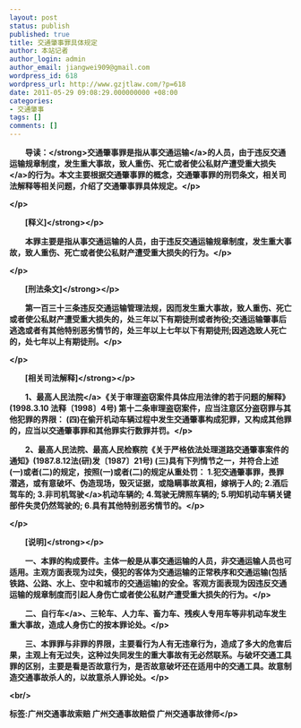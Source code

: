```yaml
---
layout: post
status: publish
published: true
title: 交通肇事罪具体规定
author: 本站记者
author_login: admin
author_email: jiangwei909@gmail.com
wordpress_id: 618
wordpress_url: http://www.gzjtlaw.com/?p=618
date: 2011-05-29 09:08:29.000000000 +08:00
categories:
- 交通肇事
tags: []
comments: []
---
```

<p><p><strong>　　导读：<&#47;strong>交通肇事罪是指从事<a>交通运输<&#47;a>的人员，由于违反交通运输规章制度，发生重大事故，致人重伤、死亡或者使公私财产遭受重大<a>损失<&#47;a>的行为。本文主要根据交通肇事罪的概念，交通肇事罪的刑罚条文，相关司法解释等相关问题，介绍了交通肇事罪具体规定。<&#47;p><p><&#47;p><p><strong>　　[释义]<&#47;strong><&#47;p><p>　　本罪主要是指从事交通运输的人员，由于违反交通运输规章制度，发生重大事故，致人重伤、死亡或者使公私财产遭受重大损失的行为。<&#47;p><p><&#47;p><p><strong>　　[刑法条文]<&#47;strong><&#47;p><p>　　第一百三十三条违反交通运输管理法规，因而发生重大事故，致人重伤、死亡或者使公私财产遭受重大损失的，处三年以下有期徒刑或者拘役;交通运输肇事后逃逸或者有其他特别恶劣情节的，处三年以上七年以下有期徒刑;因逃逸致人死亡的，处七年以上有期徒刑。<&#47;p><p><&#47;p><p><strong>　　[相关司法解释]<&#47;strong><&#47;p><p>　　1、最高<a>人民法院<&#47;a>《关于审理盗窃案件具体应用法律的若于问题的解释》(1998.3.10 法释〔1998〕4号) 第十二条审理盗窃案件，应当注意区分盗窃罪与其他犯罪的界限： (四)在偷开机动车辆过程中发生交通肇事构成犯罪，又构成其他罪的，应当以交通肇事罪和其他罪实行数罪并罚。<&#47;p><p>　　2、最高人民法院、最高人民检察院《关于严格依法处理道路交通肇事案件的通知》(1987.8.12法(研)发〔1987〕21号) (三)具有下列情节之一，并符合上述(一)或者(二)的规定，按照(一)或者(二)的规定从重处罚： 1.犯交通肇事罪，畏罪潜逃，或有意破坏、伪造现场，毁灭证据，或隐瞒事故真相，嫁祸于人的; 2.酒后驾车的; 3.非司机<a>驾驶<&#47;a>机动车辆的; 4.驾驶无牌照车辆的; 5.明知机动车辆关键部件失灵仍然驾驶的; 6.具有其他特别恶劣情节的。<&#47;p><p><&#47;p><p><strong>　　[说明]<&#47;strong><&#47;p><p>　　一、本罪的构成要件。主体一般是从事交通运输的人员，非交通运输人员也可适用。主观方面表现为过失，侵犯的客体为交通运输的正常秩序和交通运输(包括铁路、公路、水上、空中和城市的交通运输)的安全。客观方面表现为因违反交通运输的规章制度而引起人身伤亡或者使公私财产遭受重大损失的行为。<&#47;p><p>　　二、<a>自行车<&#47;a>、三轮车、人力车、畜力车、残疾人专用车等非机动车发生重大事故，造成人身伤亡的按本罪论处。<&#47;p><p>　　三、本罪罪与非罪的界限，主要看行为人有无违章行为，造成了多大的危害后果，主观上有无过失，这种过失同发生的重大事故有无必然联系。与破坏交通工具罪的区别，主要是看是否故意行为，是否故意破坏还在适用中的交通工具。故意制造交通事故杀人的，以故意杀人罪论处。<&#47;p><br&#47;><p>标签:广州交通事故索赔 广州交通事故赔偿 广州交通事故律师<&#47;p>
